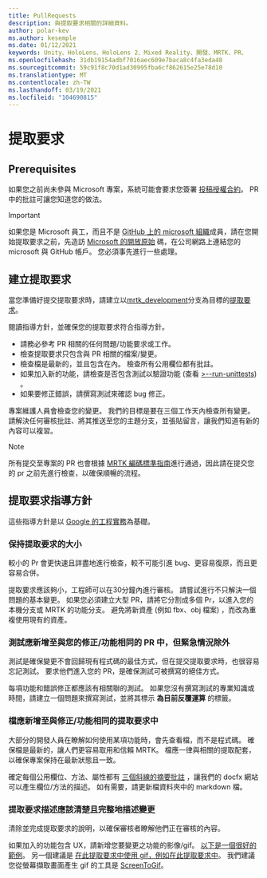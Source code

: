 ```yaml
---
title: PullRequests
description: 與提取要求相關的詳細資料。
author: polar-kev
ms.author: kesemple
ms.date: 01/12/2021
keywords: Unity、HoloLens、HoloLens 2、Mixed Reality、開發、MRTK、PR、
ms.openlocfilehash: 31db19154adbf7016aec609e7baca8c4fa3eda48
ms.sourcegitcommit: 59c91f8c70d1ad30995fba6cf862615e25e78d10
ms.translationtype: MT
ms.contentlocale: zh-TW
ms.lasthandoff: 03/19/2021
ms.locfileid: "104690815"
---
```

# <a name="pull-requests"></a>提取要求

## <a name="prerequisites"></a>Prerequisites

如果您之前尚未參與 Microsoft 專案，系統可能會要求您簽署 [投稿授權合約](https://cla.microsoft.com/)。
PR 中的批註可讓您知道您的做法。

> [!IMPORTANT]
> 如果您是 Microsoft 員工，而且不是 [GitHub 上的 microsoft 組織](https://github.com/Microsoft)成員，請在您開始提取要求之前，先造訪 [Microsoft 的開放原始](https://opensource.microsoft.com/) 碼，在公司網路上連結您的 microsoft 與 GitHub 帳戶。 您必須事先進行一些處理。

## <a name="creating-a-pull-request"></a>建立提取要求

當您準備好提交提取要求時，請建立以[mrtk_development](https://github.com/microsoft/mixedrealitytoolkit-unity/tree/mrtk_development)分支為目標的[提取要求](https://github.com/microsoft/MixedRealityToolkit-Unity/compare/mrtk_development...mrtk_development?expand=1)。

閱讀指導方針，並確保您的提取要求符合指導方針。

* 請務必參考 PR 相關的任何問題/功能要求或工作。
* 檢查提取要求只包含與 PR 相關的檔案/變更。
* 檢查檔是最新的，並且包含在內。 檢查所有公用欄位都有批註。
* 如果加入新的功能，請檢查是否包含測試以驗證功能 (查看 [>--run-unittests](UnitTests.md)) 。
* 如果要修正錯誤，請撰寫測試來確認 bug 修正。

專案維護人員會檢查您的變更。 我們的目標是要在三個工作天內檢查所有變更。 請解決任何審核批註、將其推送至您的主題分支，並張貼留言，讓我們知道有新的內容可以複習。

> [!NOTE]
> 所有提交至專案的 PR 也會根據 [MRTK 編碼標準指南](CodingGuidelines.md)進行通過，因此請在提交您的 pr 之前先進行檢查，以確保順暢的流程。

## <a name="pull-request-guidelines"></a>提取要求指導方針

這些指導方針是以 [Google 的工程實務](https://google.github.io/eng-practices/review/developer/small-cls.html)為基礎。

### <a name="keep-pull-requests-small"></a>保持提取要求的大小

較小的 Pr 會更快速且詳盡地進行檢查，較不可能引進 bug、更容易復原，而且更容易合併。

提取要求應該夠小，工程師可以在30分鐘內進行審核。 請嘗試進行不只解決一個問題的基本變更。 如果您必須建立大型 PR，請將它分割成多個 Pr，以進入您的本機分支或 MRTK 的功能分支。 避免將新資產 (例如 fbx、obj 檔案) ，而改為重複使用現有的資產。

### <a name="tests-should-be-added-in-the-same-pr-as-your-fix--feature-except-for-emergencies"></a>測試應新增至與您的修正/功能相同的 PR 中，但緊急情況除外

測試是確保變更不會回歸現有程式碼的最佳方式，但在提交提取要求時，也很容易忘記測試。 要求他們進入您的 PR，是確保測試可被撰寫的絕佳方式。

每項功能和錯誤修正都應該有相關聯的測試。 如果您沒有撰寫測試的專業知識或時間，請建立一個問題來撰寫測試，並將其標示 **為目前反覆運算** 的標籤。

### <a name="documentation-should-be-added-in-the-same-pull-request-as-a-fix--feature"></a>檔應新增至與修正/功能相同的提取要求中

大部分的開發人員在瞭解如何使用某項功能時，會先查看檔，而不是程式碼。 確保檔是最新的，讓人們更容易取用和信賴 MRTK。  檔應一律與相關的提取配套，以確保專案保持在最新狀態且一致。

確定每個公用欄位、方法、屬性都有 [三個斜線的摘要批註](https://dotnet.github.io/docfx/spec/triple_slash_comments_spec.html) ，讓我們的 docfx 網站可以產生欄位/方法的描述。 如有需要，請更新檔資料夾中的 markdown 檔。

### <a name="pull-request-descriptions-should-clearly-and-completely-describe-changes"></a>提取要求描述應該清楚且完整地描述變更

清除並完成提取要求的說明，以確保審核者瞭解他們正在審核的內容。

如果加入的功能包含 UX，請新增您要變更之功能的影像/gif。 [以下是一個很好的範例](https://github.com/microsoft/MixedRealityToolkit-Unity/pull/4532)。 另一個建議是 [在此提取要求中使用 gif，例如在此提取要求中](https://github.com/microsoft/MixedRealityToolkit-Unity/pull/5896)。 我們建議您從螢幕擷取畫面產生 gif 的工具是 [ScreenToGif](https://www.screentogif.com/)。
